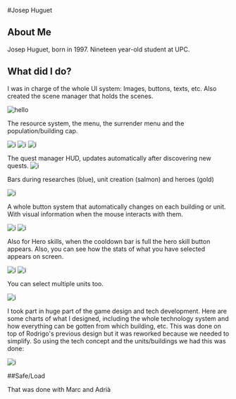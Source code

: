 #Josep Huguet

## About Me

Josep Huguet, born in 1997. Nineteen year-old student at UPC.

## What did I do?
I was in charge of the whole UI system: Images, buttons, texts, etc. Also created the scene manager that holds the scenes.

![hello](http://i.imgur.com/3FdL0Y1.jpg)

The resource system, the menu, the surrender menu and the population/building cap.

![i](http://i.imgur.com/DSW711Y.png)
![i](http://i.imgur.com/eDjIenx.png)
![i](http://i.imgur.com/yFq3dXh.png)

The quest manager HUD, updates automatically after discovering new quests.
![i](http://i.imgur.com/1AXgZO5.png)

Bars during researches (blue), unit creation (salmon) and heroes (gold) 

![i](http://i.imgur.com/cXsNxgs.png)

A whole button system that automatically changes on each building or unit. With visual information when the mouse interacts with them.

![i](http://i.imgur.com/CC7irfk.png)
![i](http://i.imgur.com/vgOILuA.png)

Also for Hero skills, when the cooldown bar is full the hero skill button appears. Also, you can see how the stats of what you have selected appears on screen.

![i](http://i.imgur.com/4aeOFya.png)
![i](http://i.imgur.com/o9fHmAv.png)

You can select multiple units too.

![i](http://i.imgur.com/L9YvlMV.png)

I took part in huge part of the game design and tech development. Here are some charts of what I designed, including the whole technology system and how everything can be gotten from which building, etc.
This was done on top of Rodrigo's previous design but it was reworked because we needed to simplify. So using the tech concept and the units/buildings we had this was done:

![i](http://i.imgur.com/OZ609AX.png)

##Safe/Load

That was done with Marc and Adrià

